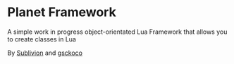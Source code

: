 # Planet Framework
A simple work in progress object-orientated Lua Framework that allows you to create classes in Lua

By [Sublivion](https://github.com/Sublivion) and [gsckoco](https://github.com/gsckoco)